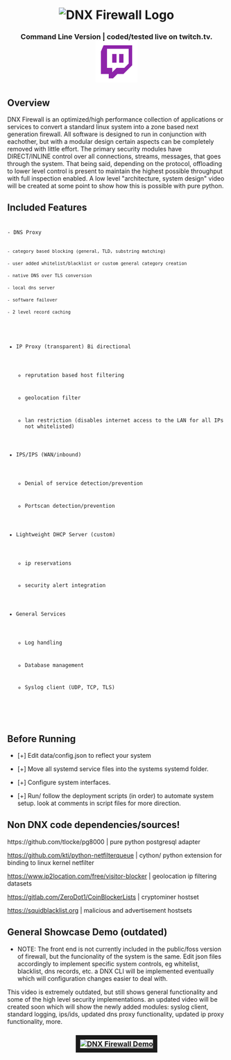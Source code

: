 <h1 align="center">
	<br>
	<img src="https://github.com/DOWRIGHTTV/dnxfirewall-cmd/blob/master/utils/dnxlogo_v2.png" alt="DNX Firewall Logo">
	<br>
</h1>

<h3 align="center">
	Command Line Version | coded/tested live on twitch.tv.
	<br>
	<a href="https://www.twitch.tv/dowright" target="_blank">
		<img src="https://github.com/ProHackTech/DNX-FWALL-CMD/blob/master/Readme_Social/twitch.png" alt="DOWRIGHTTV" />
	</a>
</h3>

<h2>Overview</h2>
DNX Firewall is an optimized/high performance collection of applications or services to convert a standard linux system
into a zone based next generation firewall. All software is designed to run in conjunction with eachother, but with a modular 
design certain aspects can be completely removed with little effort. The primary security modules have DIRECT/INLINE control 
over all connections, streams, messages, that goes through the system. That being said, depending on the protocol, offloading
to lower level control is present to maintain the highest possible throughput with full inspection enabled. A low level
"architecture, system design" video will be created at some point to show how this is possible with pure python.

<h2>Included Features</h2>
<code>
- DNS Proxy

    - category based blocking (general, TLD, substring matching)
    
    - user added whitelist/blacklist or custom general category creation
    
    - native DNS over TLS conversion
    
    - local dns server
    
    - software failover
    
    - 2 level record caching
    
- IP Proxy (transparent) Bi directional

    - reprutation based host filtering

    - geolocation filter

    - lan restriction (disables internet access to the LAN for all IPs not whitelisted)
    
- IPS/IPS (WAN/inbound)

    - Denial of service detection/prevention

    - Portscan detection/prevention

- Lightweight DHCP Server (custom)

    - ip reservations

    - security alert integration

- General Services

    - Log handling

    - Database management

    - Syslog client (UDP, TCP, TLS)
</code>

<h2>Before Running</h2>

- [+] Edit data/config.json to reflect your system

- [+] Move all systemd service files into the systems systemd folder.

- [+] Configure system interfaces.

- [+] Run/ follow the deployment scripts (in order) to automate system setup. look at comments in script files for more direction.

<h2>Non DNX code dependencies/sources!</h2>
https://github.com/tlocke/pg8000 | pure python postgresql adapter

https://github.com/kti/python-netfilterqueue | cython/ python extension for binding to linux kernel netfilter

https://www.ip2location.com/free/visitor-blocker | geolocation ip filtering datasets

https://gitlab.com/ZeroDot1/CoinBlockerLists | cryptominer hostset

https://squidblacklist.org | malicious and advertisement hostsets

<h2>General Showcase Demo (outdated)</h2>

- NOTE: The front end is not currently included in the public/foss version of firewall, but the funcionality of the system is the same.
Edit json files accordingly to implement specific system controls, eg whitelist, blacklist, dns records, etc. a DNX CLI will be implemented
eventually which will configuration changes easier to deal with.

This video is extremely outdated, but still shows general functionality and some of the high level security implementations. an updated video will be created soon which will show the newly added modules: syslog client, standard logging, ips/ids, updated dns proxy functionality, updated ip proxy functionality, more.

<h3 align="center">
	<a href="http://www.youtube.com/watch?feature=player_embedded&v=6NvRXlNjpOc" target="_blank">
		<img src="http://img.youtube.com/vi/6NvRXlNjpOc/0.jpg" alt="DNX Firewall Demo" width="480" height="360" border="10" />
	</a>
</h3>
